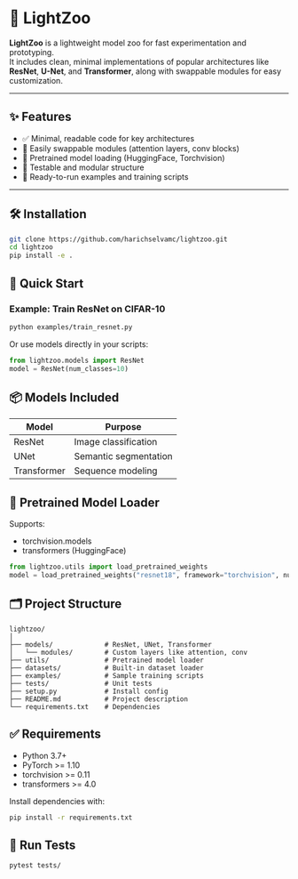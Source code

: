 # 🦓 LightZoo

**LightZoo** is a lightweight model zoo for fast experimentation and prototyping.  
It includes clean, minimal implementations of popular architectures like **ResNet**, **U-Net**, and **Transformer**, along with swappable modules for easy customization.

---

## ✨ Features
- ✅ Minimal, readable code for key architectures
- 🔄 Easily swappable modules (attention layers, conv blocks)
- 🤖 Pretrained model loading (HuggingFace, Torchvision)
- 🧪 Testable and modular structure
- 🚀 Ready-to-run examples and training scripts

---

## 🛠️ Installation
```bash
git clone https://github.com/harichselvamc/lightzoo.git
cd lightzoo
pip install -e .
```

## 🚀 Quick Start

### Example: Train ResNet on CIFAR-10
```bash
python examples/train_resnet.py
```

Or use models directly in your scripts:
```python
from lightzoo.models import ResNet
model = ResNet(num_classes=10)
```

## 📦 Models Included

| Model | Purpose |
|-------|---------|
| ResNet | Image classification |
| UNet | Semantic segmentation |
| Transformer | Sequence modeling |

## 🔁 Pretrained Model Loader

Supports:
- torchvision.models
- transformers (HuggingFace)

```python
from lightzoo.utils import load_pretrained_weights
model = load_pretrained_weights("resnet18", framework="torchvision", num_classes=10)
```

## 🗂️ Project Structure

```
lightzoo/
│
├── models/             # ResNet, UNet, Transformer
│   └── modules/        # Custom layers like attention, conv
├── utils/              # Pretrained model loader
├── datasets/           # Built-in dataset loader
├── examples/           # Sample training scripts
├── tests/              # Unit tests
├── setup.py            # Install config
├── README.md           # Project description
└── requirements.txt    # Dependencies
```

## ✅ Requirements

- Python 3.7+
- PyTorch >= 1.10
- torchvision >= 0.11
- transformers >= 4.0

Install dependencies with:
```bash
pip install -r requirements.txt
```

## 🧪 Run Tests
```bash
pytest tests/
```